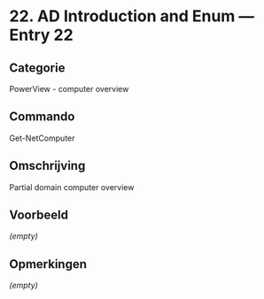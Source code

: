 # 22. AD Introduction and Enum — Entry 22

## Categorie

PowerView - computer overview

## Commando

Get-NetComputer

## Omschrijving

Partial domain computer overview

## Voorbeeld

_(empty)_

## Opmerkingen

_(empty)_

